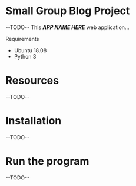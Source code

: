 # Small Group Blog Project

--TODO--
This _**APP NAME HERE**_ web application...

Requirements
* Ubuntu 18.08
* Python 3


# Resources

--TODO--

# Installation

--TODO--

# Run the program

--TODO--
